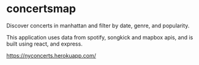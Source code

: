 # concertsmap
Discover concerts in manhattan and filter by date, genre, and popularity.

This application uses data from spotify, songkick and mapbox apis, and is built using react, and express.


https://nyconcerts.herokuapp.com/
